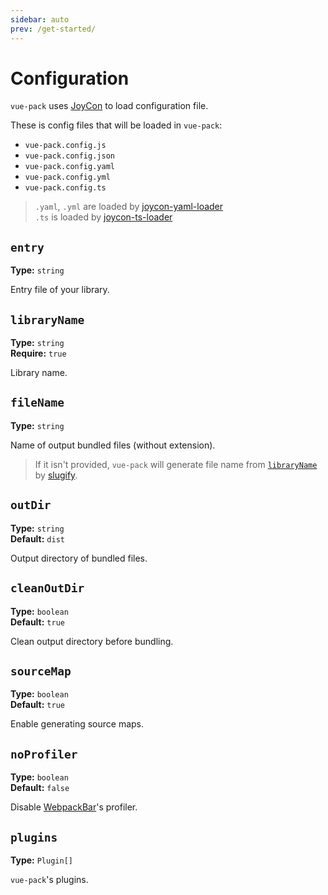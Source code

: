 ```yaml
---
sidebar: auto
prev: /get-started/
---
```


# Configuration

`vue-pack` uses [JoyCon](https://github.com/egoist/joycon) to load configuration file.

These is config files that will be loaded in `vue-pack`:
- `vue-pack.config.js`
- `vue-pack.config.json`
- `vue-pack.config.yaml`
- `vue-pack.config.yml`
- `vue-pack.config.ts`

> `.yaml`, `.yml` are loaded by [joycon-yaml-loader](https://github.com/gluons/joycon-yaml-loader)  
   `.ts` is loaded by [joycon-ts-loader](https://github.com/gluons/joycon-ts-loader)

## `entry` <Badge text='Required'/>
**Type:** `string`

Entry file of your library.

## `libraryName` <Badge text='Required'/>
**Type:** `string`  
**Require:** `true`

Library name.

## `fileName`
**Type:** `string`

Name of output bundled files (without extension).

> If it isn't provided, `vue-pack` will generate file name from [`libraryName`](#libraryname) by [slugify](https://github.com/sindresorhus/slugify).

## `outDir`
**Type:** `string`  
**Default:** `dist`

Output directory of bundled files.

## `cleanOutDir`
**Type:** `boolean`  
**Default:** `true`

Clean output directory before bundling.

## `sourceMap`
**Type:** `boolean`  
**Default:** `true`

Enable generating source maps.

## `noProfiler`
**Type:** `boolean`  
**Default:** `false`

Disable [WebpackBar](https://github.com/nuxt/webpackbar)'s profiler.

## `plugins`
**Type:** `Plugin[]`

`vue-pack`'s plugins.


<style>
.badge {
	background-color: deeppink !important;
	border-radius: 0 !important;
	vertical-align: middle;
	margin-left: 1em;
	padding: 5px;
}
</style>
